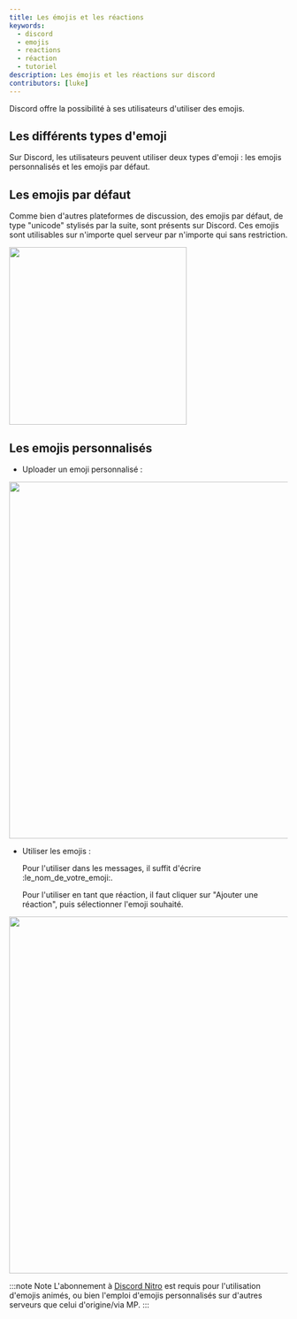 ```yaml
---
title: Les émojis et les réactions
keywords:
  - discord
  - emojis
  - reactions
  - réaction
  - tutoriel
description: Les émojis et les réactions sur discord
contributors: [luke]
---
```


Discord offre la possibilité à ses utilisateurs d'utiliser des emojis.

## Les différents types d'emoji

Sur Discord, les utilisateurs peuvent utiliser deux types d'emoji : les emojis personnalisés et les emojis par défaut.

## Les emojis par défaut

Comme bien d'autres plateformes de discussion, des emojis par défaut, de type "unicode" stylisés par la suite, sont présents sur Discord. Ces emojis sont utilisables sur n'importe quel serveur par n'importe qui sans restriction.

<img src="https://i.dfr.gg/lE0.png" width="321" height="" />

## Les emojis personnalisés

- Uploader un emoji personnalisé :

<img src="https://i.dfr.gg/pos.png" width="645" height="" />

- Utiliser les emojis :
 
  Pour l'utiliser dans les messages, il suffit d'écrire :le_nom_de_votre_emoji:.
 
  Pour l'utiliser en tant que réaction, il faut cliquer sur "Ajouter une réaction", puis sélectionner l'emoji souhaité.
 
<img src="https://i.dfr.gg/icm.png" width="645" height="" />
 
 
:::note Note
L'abonnement à [Discord Nitro](https://dfr.gg/wiki/nitro-jeux/nitro/abonnements) est requis pour l'utilisation d'emojis animés, ou bien l'emploi d'emojis personnalisés sur d'autres serveurs que celui d'origine/via MP.
:::
